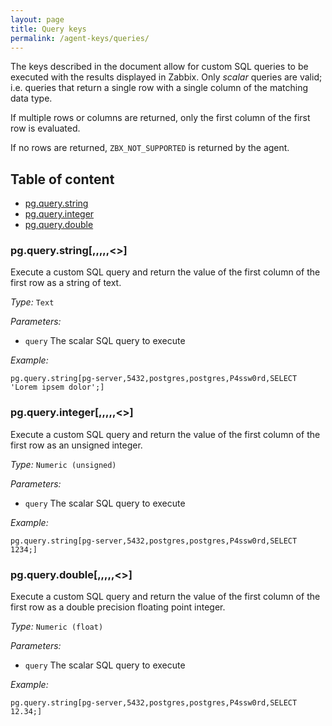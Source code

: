 ```yaml
---
layout: page
title: Query keys
permalink: /agent-keys/queries/
---
```


The keys described in the document allow for custom SQL queries to be executed
with the results displayed in Zabbix. Only *scalar* queries are valid; i.e.
queries that return a single row with a single column of the matching data
type.

If multiple rows or columns are returned, only the first column of the first
row is evaluated.

If no rows are returned, `ZBX_NOT_SUPPORTED` is returned by the agent.

## Table of content

* [pg.query.string](#pgquerystringquery)
* [pg.query.integer](#pgqueryintegerquery)
* [pg.query.double](#pgquerydoublequery)


### pg.query.string[,,,,,<<query>>]

Execute a custom SQL query and return the value of the first column of the
first row as a string of text.

*Type:* `Text`

*Parameters:*

  * `query` The scalar SQL query to execute

*Example:*

    pg.query.string[pg-server,5432,postgres,postgres,P4ssw0rd,SELECT 'Lorem ipsem dolor';]


### pg.query.integer[,,,,,<<query>>]

Execute a custom SQL query and return the value of the first column of the
first row as an unsigned integer.

*Type:* `Numeric (unsigned)`

*Parameters:*

  * `query` The scalar SQL query to execute

*Example:*

    pg.query.string[pg-server,5432,postgres,postgres,P4ssw0rd,SELECT 1234;]


### pg.query.double[,,,,,<<query>>]

Execute a custom SQL query and return the value of the first column of the
first row as a double precision floating point integer.

*Type:* `Numeric (float)`

*Parameters:*

  * `query` The scalar SQL query to execute

*Example:*

    pg.query.string[pg-server,5432,postgres,postgres,P4ssw0rd,SELECT 12.34;]


